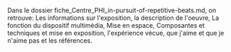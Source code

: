 Dans le dossier fiche_Centre_PHI_in-pursuit-of-repetitive-beats.md, on retrouve: Les informations sur l'exposition, la description de l'oeuvre, La fonction du dispositif multimédia, Mise en espace, Composantes et techniques et mise en exposition, l'expérience vécue, que j'aime et que je n'aime pas et les références.
